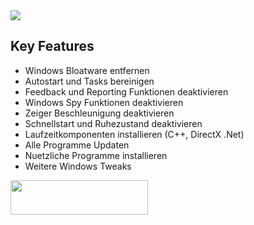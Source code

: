 <img src="https://github.com/Marvin700/Windows_Optimisation_Pack/blob/main/_Files/Titelbild.png"> 

## Key Features
* Windows Bloatware entfernen
* Autostart und Tasks bereinigen
* Feedback und Reporting Funktionen deaktivieren
* Windows Spy Funktionen deaktivieren
* Zeiger Beschleunigung deaktivieren
* Schnellstart und Ruhezustand deaktivieren
* Laufzeitkomponenten installieren (C++, DirectX .Net)
* Alle Programme Updaten
* Nuetzliche Programme installieren
* Weitere Windows Tweaks


<a href="https://github.com/Marvin700/Windows_Optimisation_Pack/releases/latest"><img src="https://raw.githubusercontent.com/farag2/Sophia-Script-for-Windows/master/img/SSdownloadbutton.svg" width=220px height=55px></a>
